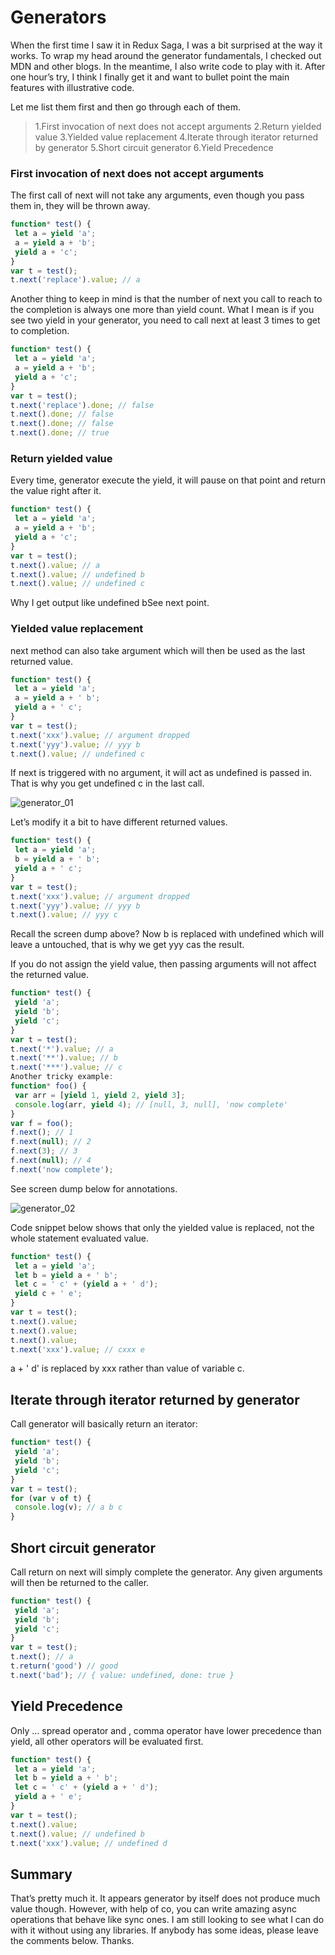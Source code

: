Generators
==========

When the first time I saw it in Redux Saga, I was a bit surprised at the way it works. To wrap my head around the generator fundamentals, I checked out MDN and other blogs. In the meantime, I also write code to play with it. After one hour’s try, I think I finally get it and want to bullet point the main features with illustrative code.

Let me list them first and then go through each of them.

> 1.First invocation of next does not accept arguments
> 2.Return yielded value
> 3.Yielded value replacement
> 4.Iterate through iterator returned by generator
> 5.Short circuit generator
> 6.Yield Precedence


### First invocation of next does not accept arguments

The first call of next will not take any arguments, even though you pass them in, they will be thrown away.

```Javascript
function* test() {
 let a = yield 'a';
 a = yield a + 'b';
 yield a + 'c';
}
var t = test();
t.next('replace').value; // a
```

Another thing to keep in mind is that the number of next you call to reach to the completion is always one more than yield count. What I mean is if you see two yield in your generator, you need to call next at least 3 times to get to completion.

```Javascript
function* test() {
 let a = yield 'a';
 a = yield a + 'b';
 yield a + 'c';
}
var t = test();
t.next('replace').done; // false
t.next().done; // false
t.next().done; // false
t.next().done; // true
```

### Return yielded value

Every time, generator execute the yield, it will pause on that point and return the value right after it.

```JavaScript
function* test() {
 let a = yield 'a';
 a = yield a + 'b';
 yield a + 'c';
}
var t = test();
t.next().value; // a
t.next().value; // undefined b
t.next().value; // undefined c
```

Why I get output like undefined bSee next point.


### Yielded value replacement

next method can also take argument which will then be used as the last returned value.

```Javascript
function* test() {
 let a = yield 'a';
 a = yield a + ' b';
 yield a + ' c';
}
var t = test();
t.next('xxx').value; // argument dropped
t.next('yyy').value; // yyy b
t.next().value; // undefined c
```

If next is triggered with no argument, it will act as undefined is passed in. That is why you get undefined c in the last call.

![generator_01](https://cdn-images-1.medium.com/max/800/1*iHA2OYIL-SJ21dKL8PRtRg.png "Generator 01")

Let’s modify it a bit to have different returned values.

```Javascript
function* test() {
 let a = yield 'a';
 b = yield a + ' b';
 yield a + ' c';
}
var t = test();
t.next('xxx').value; // argument dropped
t.next('yyy').value; // yyy b
t.next().value; // yyy c
```

Recall the screen dump above? Now b is replaced with undefined which will leave a untouched, that is why we get yyy cas the result.

If you do not assign the yield value, then passing arguments will not affect the returned value.

```Javascript
function* test() {
 yield 'a';
 yield 'b';
 yield 'c';
}
var t = test();
t.next('*').value; // a
t.next('**').value; // b
t.next('***').value; // c
Another tricky example:
function* foo() {
 var arr = [yield 1, yield 2, yield 3];
 console.log(arr, yield 4); // [null, 3, null], 'now complete'
}
var f = foo();
f.next(); // 1
f.next(null); // 2
f.next(3); // 3
f.next(null); // 4
f.next('now complete');
```

See screen dump below for annotations.

![generator_02](https://cdn-images-1.medium.com/max/800/1*2qkWHH-NgnFrXt1o9FMJOw.png "Generator 02")

Code snippet below shows that only the yielded value is replaced, not the whole statement evaluated value.

```JavaScript
function* test() {
 let a = yield 'a';
 let b = yield a + ' b';
 let c = ' c' + (yield a + ' d');
 yield c + ' e';
}
var t = test();
t.next().value;
t.next().value;
t.next().value;
t.next('xxx').value; // cxxx e
```

a + ' d' is replaced by xxx rather than value of variable c.


## Iterate through iterator returned by generator

Call generator will basically return an iterator:

```JavaScript
function* test() {
 yield 'a';
 yield 'b';
 yield 'c';
}
var t = test();
for (var v of t) {
 console.log(v); // a b c
}
```

## Short circuit generator

Call return on next will simply complete the generator. Any given arguments will then be returned to the caller.

```JavaScript
function* test() {
 yield 'a';
 yield 'b';
 yield 'c';
}
var t = test();
t.next(); // a
t.return('good') // good
t.next('bad'); // { value: undefined, done: true }
```

## Yield Precedence

Only … spread operator and , comma operator have lower precedence than yield, all other operators will be evaluated first.

```JavaScript
function* test() {
 let a = yield 'a';
 let b = yield a + ' b';
 let c = ' c' + (yield a + ' d');
 yield a + ' e';
}
var t = test();
t.next().value;
t.next().value; // undefined b
t.next('xxx').value; // undefined d
```

## Summary

That’s pretty much it. It appears generator by itself does not produce much value though. However, with help of co, you can write amazing async operations that behave like sync ones. I am still looking to see what I can do with it without using any libraries. If anybody has some ideas, please leave the comments below. Thanks.
